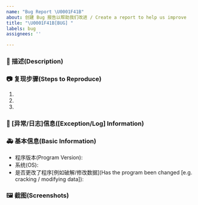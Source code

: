 ```yaml
---
name: "Bug Report \U0001F41B"
about: 创建 Bug 报告以帮助我们改进 / Create a report to help us improve
title: "\U0001F41B[BUG] "
labels: bug
assignees: ''

---
```


### 🐛 描述(Description)

<!--
详细地描述 bug，让大家都能理解
Describe the bug in detail so that everyone can understand it
-->

### 📷 复现步骤(Steps to Reproduce)

<!--
清晰描述复现步骤，让别人也能看到问题
Clearly describe the reproduction steps so that others can see the problem
-->
1. 
2. 
3. 

### 📄 [异常/日志]信息([Exception/Log] Information)

### 🚑 基本信息(Basic Information)

- 程序版本(Program Version):
- 系统(OS): <!-- example Windows 10.19042.844(see winver) / macOS Monterey 12 / Ubuntu 20.04.2 LTS -->
- 是否更改了程序[例如破解/修改数据](Has the program been changed [e.g. cracking / modifying data]): <!--是(Yes)/否(No)-->

### 🖼 截图(Screenshots)

<!--
截图可以贴在这里
Screenshots can be posted here
-->
